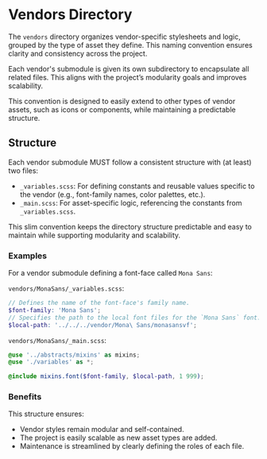 # Vendors Directory

The `vendors` directory organizes vendor-specific stylesheets and logic, grouped
by the type of asset they define. This naming convention ensures clarity and
consistency across the project.

Each vendor's submodule is given its own subdirectory to encapsulate all related
files. This aligns with the project’s modularity goals and improves scalability.

This convention is designed to easily extend to other types of vendor assets,
such as icons or components, while maintaining a predictable structure.

## Structure

Each vendor submodule MUST follow a consistent structure with (at least) two
files:

* `_variables.scss`: For defining constants and reusable values specific to
  the vendor (e.g., font-family names, color palettes, etc.).
* `_main.scss`: For asset-specific logic, referencing the constants from
  `_variables.scss`.

This slim convention keeps the directory structure predictable and easy to
maintain while supporting modularity and scalability.

### Examples

For a vendor submodule defining a font-face called `Mona Sans`:

`vendors/MonaSans/_variables.scss`:

```scss
// Defines the name of the font-face's family name.
$font-family: 'Mona Sans';
// Specifies the path to the local font files for the `Mona Sans` font.
$local-path: '../../../vendor/Mona\ Sans/monasansvf';
```

`vendors/MonaSans/_main.scss`:

```scss
@use '../abstracts/mixins' as mixins;
@use './variables' as *;

@include mixins.font($font-family, $local-path, 1 999);
```

### Benefits

This structure ensures:
* Vendor styles remain modular and self-contained.
* The project is easily scalable as new asset types are added.
* Maintenance is streamlined by clearly defining the roles of each file.
